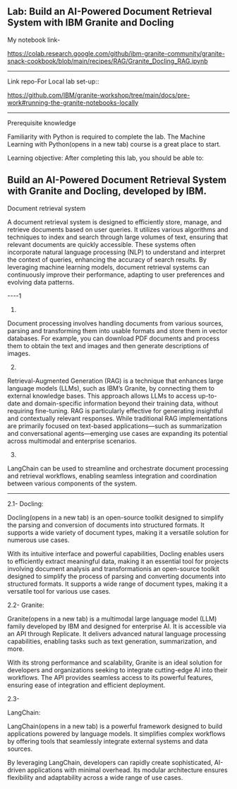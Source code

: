 Lab: Build an AI-Powered Document Retrieval System with IBM Granite and Docling
----
My notebook link-

https://colab.research.google.com/github/ibm-granite-community/granite-snack-cookbook/blob/main/recipes/RAG/Granite_Docling_RAG.ipynb


-----

Link repo-For Local lab set-up::

https://github.com/IBM/granite-workshop/tree/main/docs/pre-work#running-the-granite-notebooks-locally

----
Prerequisite knowledge

Familiarity with Python is required to complete the lab. The Machine Learning with Python(opens in a new tab) course is a great place to start.

Learning objective: After completing this lab, you should be able to:

Build an AI-Powered Document Retrieval System with Granite and Docling, developed by IBM.
---
Document retrieval system

A document retrieval system is designed to efficiently store, manage, and retrieve documents based on user queries. It utilizes various algorithms and techniques to index and search through large volumes of text, ensuring that relevant documents are quickly accessible. These systems often incorporate natural language processing (NLP) to understand and interpret the context of queries, enhancing the accuracy of search results. By leveraging machine learning models, document retrieval systems can continuously improve their performance, adapting to user preferences and evolving data patterns.

----1

1.
Document processing involves handling documents from various sources, parsing and transforming them into usable formats and store them in vector databases. For example, you can download PDF documents and process them to obtain the text and images and then generate descriptions of images.

2.

Retrieval-Augmented Generation (RAG) is a technique that enhances large language models (LLMs), such as IBM’s Granite, by connecting them to external knowledge bases. This approach allows LLMs to access up-to-date and domain-specific information beyond their training data, without requiring fine-tuning. RAG is particularly effective for generating insightful and contextually relevant responses. While traditional RAG implementations are primarily focused on text-based applications—such as summarization and conversational agents—emerging use cases are expanding its potential across multimodal and enterprise scenarios.

3.

LangChain can be used to streamline and orchestrate document processing and retrieval workflows, enabling seamless integration and coordination between various components of the system.

------

2.1-
Docling:

Docling(opens in a new tab) is an open-source toolkit designed to simplify the parsing and conversion of documents into structured formats. It supports a wide variety of document types, making it a versatile solution for numerous use cases. 

With its intuitive interface and powerful capabilities, Docling enables users to efficiently extract meaningful data, making it an essential tool for projects involving document analysis and transformationis an open-source toolkit designed to simplify the process of parsing and converting documents into structured formats. It supports a wide range of document types, making it a versatile tool for various use cases.

2.2-
Granite:

Granite(opens in a new tab) is a multimodal large language model (LLM) family developed by IBM and designed for enterprise AI. It is accessible via an API through Replicate. It delivers advanced natural language processing capabilities, enabling tasks such as text generation, summarization, and more.

With its strong performance and scalability, Granite is an ideal solution for developers and organizations seeking to integrate cutting-edge AI into their workflows. The API provides seamless access to its powerful features, ensuring ease of integration and efficient deployment.

2.3-

LangChain:

LangChain(opens in a new tab) is a powerful framework designed to build applications powered by language models. It simplifies complex workflows by offering tools that seamlessly integrate external systems and data sources.

By leveraging LangChain, developers can rapidly create sophisticated, AI-driven applications with minimal overhead. Its modular architecture ensures flexibility and adaptability across a wide range of use cases.



